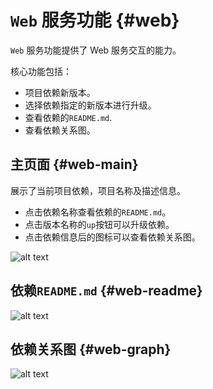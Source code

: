 
# `Web` 服务功能 {#web}

`Web` 服务功能提供了 Web 服务交互的能力。

核心功能包括：

* 项目依赖新版本。
* 选择依赖指定的新版本进行升级。
* 查看依赖的`README.md`.
* 查看依赖关系图。

## 主页面 {#web-main}

展示了当前项目依赖，项目名称及描述信息。

* 点击依赖名称查看依赖的`README.md`。
* 点击版本名称的`up`按钮可以升级依赖。
* 点击依赖信息后的图标可以查看依赖关系图。

![alt text](/assets/rsup-web-home.png)

## 依赖`README.md` {#web-readme}

![alt text](/assets/rsup-web-readme.png)

## 依赖关系图 {#web-graph}

![alt text](/assets/rsup-web-graph.png)
